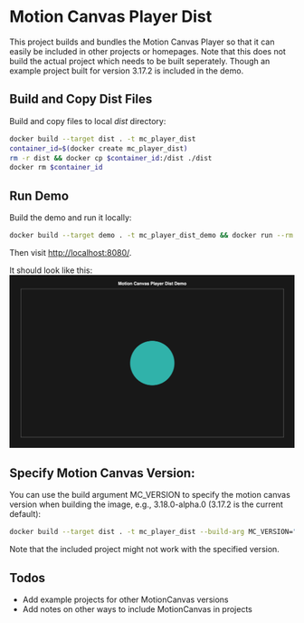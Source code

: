 # Motion Canvas Player Dist

This project builds and bundles the Motion Canvas Player so that it can easily be included in other projects or homepages.
Note that this does not build the actual project which needs to be built seperately.
Though an example project built for version 3.17.2 is included in the demo.


## Build and Copy Dist Files
Build and copy files to local *dist* directory: 

```bash
docker build --target dist . -t mc_player_dist
container_id=$(docker create mc_player_dist)
rm -r dist && docker cp $container_id:/dist ./dist
docker rm $container_id
```

## Run Demo
Build the demo and run it locally:
```bash
docker build --target demo . -t mc_player_dist_demo && docker run --rm -p 8080:8080 mc_player_dist_demo 
```
Then visit [http://localhost:8080/](http://localhost:8080/).

It should look like this:
![Demo Image](demo/demo.png)

## Specify Motion Canvas Version:

You can use the build argument MC_VERSION to specify the motion canvas version when building the image, e.g., 3.18.0-alpha.0 (3.17.2 is the current default):

```bash
docker build --target dist . -t mc_player_dist --build-arg MC_VERSION="3.18.0-alpha.0"
```
Note that the included project might not work with the specified version. 

## Todos
- Add example projects for other MotionCanvas versions
- Add notes on other ways to include MotionCanvas in projects